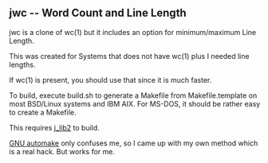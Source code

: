 ## jwc -- Word Count and Line Length

jwc is a clone of wc(1) but it includes an option for
minimum/maximum Line Length.

This was created for Systems that does not have wc(1)
plus I needed line lengths.

If wc(1) is present, you should use that since it
is much faster.

To build, execute build.sh to generate a Makefile from
Makefile.template on most BSD/Linux systems and IBM AIX.
For MS-DOS, it should be rather easy to create a Makefile.

This requires [j\_lib2](https://github.com/jmcunx/j_lib2) to build.

[GNU automake](https://en.wikipedia.org/wiki/Automake)
only confuses me, so I came up with my own method which
is a real hack.  But works for me.

